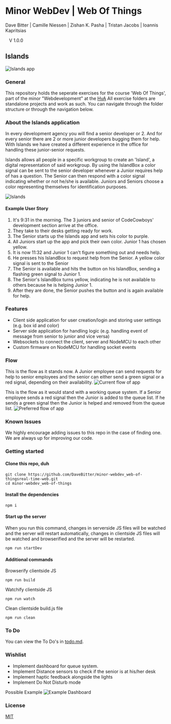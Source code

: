 # Minor WebDev | Web Of Things
Dave Bitter | Camille Niessen | Zishan K. Pasha | Tristan Jacobs | Ioannis Kapritsias

    V 1.0.0

## Islands

 ![Islands app](https://raw.githubusercontent.com/DaveBitter/minor-webdev_web-of-things/master/readme-img/hero.png)

### General
This repository holds the seperate exercises for the course 'Web Of Things', part of the minor "Webdevelopment" at the [HvA](http://www.hva.nl/)
All exercise folders are standalone projects and work as such. You can navigate through the folder structure or through the navigation below.

### About the Islands application
In every development agency you will find a senior developer or 2. And for every senior there are 2 or more junior developers bugging them for help. With Islands we have created a different experience in the office for handling these junior-senior requests.

Islands allows all people in a specific workgroup to create an 'Island', a digital representation of said workgroup.
By using the IslandBox a color signal can be sent to the senior developer whenever a Junior requires help of has a question.
The Senior can then respond with a color signal indicating whether or not he/she is available. Juniors and Seniors choose a color representing themselves for identification purposes. 

![Islands](https://raw.githubusercontent.com/DaveBitter/minor-webdev_web-of-things/master/readme-img/islands.jpg)

#### Example User Story
1. It's 9:31 in the morning. The 3 juniors and senior of CodeCowboys' development section arrive at the office.
2. They take to their desks getting ready for work.
3. The Senior starts up the Islands app and sets his color to purple.
4. All Juniors start up the app and pick their own color. Junior 1 has chosen yellow.
5. It is now 11:32 and Junior 1 can't figure something out and needs help.
6. He presses his IslandBox to request help from the Senior. A yellow color signal is sent to the Senior
7. The Senior is available and hits the button on his IslandBox, sending a flashing green signal to Junior 1.
8. The Senior's IslandBox turns yellow, indicating he is not available to others because he is helping Junior 1.
9. After they are done, the Senior pushes the button and is again available for help.

### Features
* Client side application for user creation/login and storing user settings (e.g. box id and color)
* Server side application for handling logic (e.g. handling event of message from senior to junior and vice versa)
* Websockets to connect the client, server and NodeMCU to each other
* Custom firmware on NodeMCU for handling socket events

### Flow
This is the flow as it stands now. A Junior employee can send requests for help to senior employees and the senior can either send a green signal or a red signal, depending on their availability.
![Current flow of app](https://raw.githubusercontent.com/DaveBitter/minor-webdev_web-of-things/master/readme-img/flow1.jpg)

This is the flow as it would stand with a working queue system. If a Senior employee sends a red signal then the Junior is added to the queue list. If he sends a green signal then the Junior is helped and removed from the queue list.
![Preferred flow of app](https://raw.githubusercontent.com/DaveBitter/minor-webdev_web-of-things/master/readme-img/flow2.jpg)

### Known Issues

We highly encourage adding issues to this repo in the case of finding one. We are always up for improving our code.

### Getting started
#### Clone this repo, duh
    git clone https://github.com/DaveBitter/minor-webdev_web-of-thingsreal-time-web.git
    cd minor-webdev_web-of-things

#### Install the dependencies
    npm i

#### Start up the server
When you run this command, changes in serverside JS files will be watched and the server will restart automatically, changes in clientside JS files will be watched and browserified and the server will be restarted.

    npm run startDev

#### Additional commands
Browserify clientside JS

    npm run build

Watchify clientside JS

    npm run watch

Clean clientside build.js file

    npm run clean

### To Do
You can view the To Do's in [todo.md](todo.md).

### Wishlist
* Implement dashboard for queue system.
* Implement Distance sensors to check if the senior is at his/her desk
* Implement haptic feedback alongside the lights
* Implement Do Not Disturb mode

Possible Example
![Example Dashboard](https://raw.githubusercontent.com/DaveBitter/minor-webdev_web-of-things/master/readme-img/queue_dashboard.jpg)

### License
[MIT](LICENSE.md)
